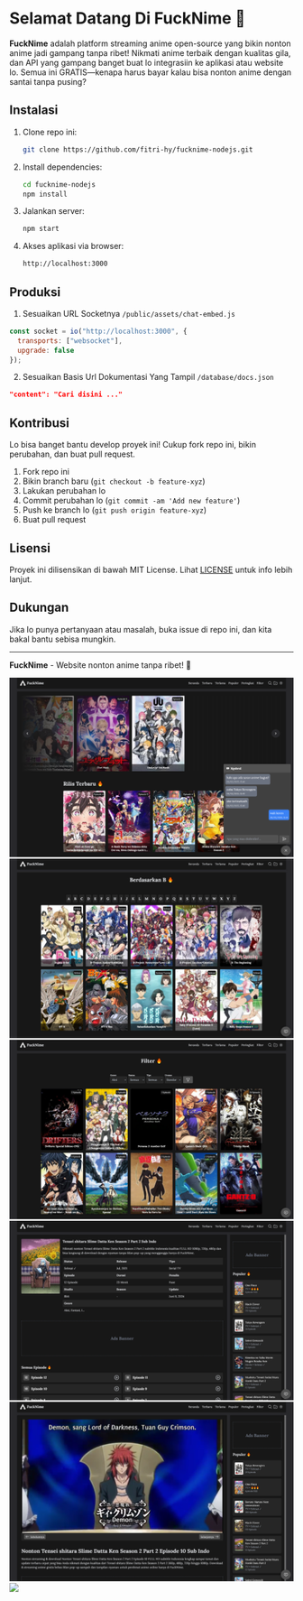 # Selamat Datang Di FuckNime 🖕

**FuckNime** adalah platform streaming anime open-source yang bikin nonton anime jadi gampang tanpa ribet! Nikmati anime terbaik dengan kualitas gila, dan API yang gampang banget buat lo integrasiin ke aplikasi atau website lo. Semua ini GRATIS—kenapa harus bayar kalau bisa nonton anime dengan santai tanpa pusing?

## Instalasi

1. Clone repo ini:
    ```bash
    git clone https://github.com/fitri-hy/fucknime-nodejs.git
    ```
2. Install dependencies:
    ```bash
    cd fucknime-nodejs
    npm install
    ```
3. Jalankan server:
    ```bash
    npm start
    ```

4. Akses aplikasi via browser:
    ```bash
    http://localhost:3000
    ```

## Produksi

1. Sesuaikan URL Socketnya `/public/assets/chat-embed.js`

```javascript
const socket = io("http://localhost:3000", {
  transports: ["websocket"],
  upgrade: false
});
```

2. Sesuaikan Basis Url Dokumentasi Yang Tampil `/database/docs.json`

```json
"content": "Cari disini ..."
```

## Kontribusi

Lo bisa banget bantu develop proyek ini! Cukup fork repo ini, bikin perubahan, dan buat pull request.

1. Fork repo ini
2. Bikin branch baru (`git checkout -b feature-xyz`)
3. Lakukan perubahan lo
4. Commit perubahan lo (`git commit -am 'Add new feature'`)
5. Push ke branch lo (`git push origin feature-xyz`)
6. Buat pull request

## Lisensi

Proyek ini dilisensikan di bawah MIT License. Lihat [LICENSE](LICENSE) untuk info lebih lanjut.

## Dukungan

Jika lo punya pertanyaan atau masalah, buka issue di repo ini, dan kita bakal bantu sebisa mungkin.

---

**FuckNime** - Website nonton anime tanpa ribet! 🎉

<img src="./public/ss/1.png">
<img src="./public/ss/2.png">
<img src="./public/ss/3.png">
<img src="./public/ss/4.png">
<img src="./public/ss/5.png">
<img src="./public/ss/Screenshot.png">
